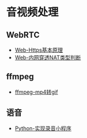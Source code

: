 # 音视频处理

## WebRTC
* [Web-Https基本原理](./2021/2021-03/2021-03-25/Web-Https基本原理.md)
* [Web-内网穿透NAT类型判断](./2021/2021-03/2021-03-29/Web-内网穿透NAT类型判断.md)

## ffmpeg
* [ffmpeg-mp4转gif](./2021/2021-01/2021-01-28/ffmpeg-mp4转gif.md)

## 语音
* [Python-实现录音小程序](./2021/2021-02/2021-02-06/Python-实现录音小程序.md)
